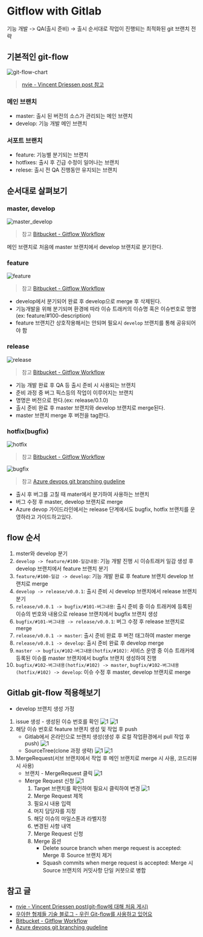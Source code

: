 # Gitflow with Gitlab
기능 개발 -> QA(출시 준비) -> 출시 순서대로 작업이 진행되는 최적화된 git 브랜치 전략

## 기본적인 git-flow
![git-flow-chart](./image/git-flow_overall_graph.png)
> [nvie - Vincent Driessen post 참고](https://nvie.com/posts/a-successful-git-branching-model/)
### 메인 브랜치
- master: 출시 된 버전의 소스가 관리되는 메인 브랜치
- develop: 기능 개발 메인 브랜치
### 서포트 브랜치
- feature: 기능별 분기되는 브랜치
- hotfixes: 출시 후 긴급 수정이 일어나는 브랜치
- relese: 출시 전 QA 진행동안 유지되는 브랜치

## 순서대로 살펴보기
### master, develop
![master_develop](./image/m_d.svg)
> 참고 [Bitbucket - Gitflow Workflow](https://www.atlassian.com/git/tutorials/comparing-workflows/gitflow-workflow)

메인 브랜치로 처음에 master 브랜치에서 develop 브랜치로 분기한다.
### feature
![feature](./image/git_feature.svg)
> 참고 [Bitbucket - Gitflow Workflow](https://www.atlassian.com/git/tutorials/comparing-workflows/gitflow-workflow)
- develop에서 분기되어 완료 후 develop으로 merge 후 삭제된다.
- 기능개발을 위해 분기되며 환경에 따라 이슈 트래커의 이슈명 혹은 이슈번호로 명명(ex: feature/#100-description)
- feature 브랜치간 상호작용해서는 안되며 필요시 `develop` 브랜치를 통해 공유되어야 함
### release
![release](./image/git_release.svg)
> 참고 [Bitbucket - Gitflow Workflow](https://www.atlassian.com/git/tutorials/comparing-workflows/gitflow-workflow)
- 기능 개발 완료 후 QA 등 출시 준비 시 사용되는 브랜치
- 준비 과정 중 버그 픽스등의 작업이 이루어지는 브랜치
- 명명은 버전으로 한다.(ex: release/0.1.0)
- 출시 준비 완료 후 master 브랜치와 develop 브랜치로 merge된다.
- master 브랜치 merge 후 버전을 tag한다.

### hotfix(bugfix)
![hotfix](./image/git_hotfix.svg)
> 참고 [Bitbucket - Gitflow Workflow](https://www.atlassian.com/git/tutorials/comparing-workflows/gitflow-workflow)

![bugfix](./image/release_bugfix.png)
> 참고 [Azure devops git branching gudeline](https://docs.microsoft.com/en-us/azure/devops/repos/git/git-branching-guidance?view=azure-devops#use-release-branches)
- 출시 후 버그를 고칠 때 mater에서 분기하여 사용하는 브랜치
- 버그 수정 후 master, develop 브랜치로 merge
- Azure devop 가이드라인에서는 release 단계에서도 bugfix, hotfix 브랜치를 운영하라고 가이드하고있다.

## flow 순서
1. mster와 develop 분기
2. `develop -> feature/#100-일감내용`: 기능 개발 진행 시 이슈트래커 일감 생성 후 develop 브랜치에서 feature 브랜치 분기
3. `feature/#100-일감 -> develop`: 기능 개발 완료 후 feature 브랜치 develop 브랜치로 merge
4. `develop -> release/v0.0.1`: 출시 준비 시 develop 브랜치에서 release 브랜치 분기
5. `release/v0.0.1 -> bugfix/#101-버그내용`: 출시 준비 중 이슈 트래커에 등록된 이슈의 번호와 내용으로 release 브랜치에서 bugfix 브랜치 생성
6. `bugfix/#101-버그내용 -> release/v0.0.1`: 버그 수정 후 release 브랜치로 merge
7. `release/v0.0.1 -> master`: 출시 준비 완료 후 버전 태그하여 master merge
8. `release/v0.0.1 -> develop`: 출시 준비 완료 후 develop merge
9. `master -> bugfix/#102-버그내용(hotfix/#102)`: 서비스 운영 중 이슈 트래커에 등록된 이슈를 master 브랜치에서 bugfix 브랜치 생성하여 진행
10. `bugfix/#102-버그내용(hotfix/#102) -> master`, `bugfix/#102-버그내용(hotfix/#102) -> develop`: 이슈 수정 후 master, develop 브랜치로 merge

## Gitlab git-flow 적용해보기
- develop 브랜치 생성 가정
1. issue 생성 - 생성된 이슈 번호를 확인
![1](./image/2019-03-20-17-17-23.png)
![1](./image/2019-03-20-17-21-04.png)
2. 해당 이슈 번호로 feature 브랜치 생성 및 작업 후 push
   - Gitlab에서 온라인으로 브랜치 생성(생성 후 로컬 작업환경에서 pull 작업 후 push)
        ![1](./image/2019-03-20-17-26-09.png)
   - SourceTree(clone 과정 생략)
       ![1](./image/2019-03-20-21-26-35.png)
       ![1](./image/2019-03-20-21-31-31.png)
3. MergeRequest(서브 브랜치에서 작업 후 메인 브랜치로 merge 시 사용, 코드리뷰시 사용)
   - 브랜치 - MergeRequest 클릭
     ![1](./image/2019-03-20-21-46-02.png)
   - Merge Request 신청
     ![1](./image/2019-03-20-21-56-29.png)
      1. Target 브랜치를 확인하여 필요시 클릭하여 변경
         ![1](./image/2019-03-20-22-02-19.png)
      2. Merge Request 제목
      3. 필요시 내용 입력
      4. 머지 담당자를 지정
      5. 해당 이슈의 마일스톤과 라벨지정
      6. 변경된 사항 내역
      7. Merge Request 신청
      8. Merge 옵션
         - Delete source branch when merge request is accepted: Merge 후 Source 브랜치 제거
         - Squash commits when merge request is accepted: Merge 시 Source 브랜치의 커밋사항 단일 커븟으로 병합

## 참고 글
- [nvie - Vincent Driessen post(git-flow에 대해 처음 게시)](https://nvie.com/posts/a-successful-git-branching-model/)
- [우아한 형제들 기술 블로그 - 우린 Git-flow를 사용하고 있어요](http://woowabros.github.io/experience/2017/10/30/baemin-mobile-git-branch-strategy.html)
- [Bitbucket - Gitflow Workflow](https://www.atlassian.com/git/tutorials/comparing-workflows/gitflow-workflow)
- [Azure devops git branching gudeline](https://docs.microsoft.com/en-us/azure/devops/repos/git/git-branching-guidance?view=azure-devops#use-release-branches)